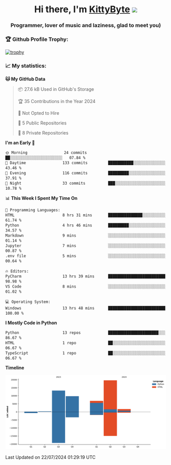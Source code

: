 <h1 align="center">Hi there, I'm <a href="https://github.com/KittyByte" target="_blank">KittyByte</a> 
<img src="https://github.com/blackcater/blackcater/raw/main/images/Hi.gif" height="32"/></h1>
<h3 align="center">Programmer, lover of music and laziness, glad to meet you)</h3>



<h3>🏆 Github Profile Trophy:</h1>

[![trophy](https://github-profile-trophy.vercel.app/?username=KittyByte&theme=gruvbox)](https://github.com/ryo-ma/github-profile-trophy)

<h3>📈 My statistics:</h1>

<!--START_SECTION:waka-->
**🐱 My GitHub Data** 

> 📦 27.6 kB Used in GitHub's Storage 
 > 
> 🏆 35 Contributions in the Year 2024
 > 
> 🚫 Not Opted to Hire
 > 
> 📜 5 Public Repositories 
 > 
> 🔑 8 Private Repositories 
 > 
**I'm an Early 🐤** 

```text
🌞 Morning                24 commits          ██░░░░░░░░░░░░░░░░░░░░░░░   07.84 % 
🌆 Daytime                133 commits         ███████████░░░░░░░░░░░░░░   43.46 % 
🌃 Evening                116 commits         █████████░░░░░░░░░░░░░░░░   37.91 % 
🌙 Night                  33 commits          ███░░░░░░░░░░░░░░░░░░░░░░   10.78 % 
```


📊 **This Week I Spent My Time On** 

```text
💬 Programming Languages: 
HTML                     8 hrs 31 mins       ███████████████░░░░░░░░░░   61.74 % 
Python                   4 hrs 46 mins       █████████░░░░░░░░░░░░░░░░   34.57 % 
Markdown                 9 mins              ░░░░░░░░░░░░░░░░░░░░░░░░░   01.14 % 
Jupyter                  7 mins              ░░░░░░░░░░░░░░░░░░░░░░░░░   00.87 % 
.env file                5 mins              ░░░░░░░░░░░░░░░░░░░░░░░░░   00.64 % 

🔥 Editors: 
PyCharm                  13 hrs 39 mins      █████████████████████████   98.98 % 
VS Code                  8 mins              ░░░░░░░░░░░░░░░░░░░░░░░░░   01.02 % 

💻 Operating System: 
Windows                  13 hrs 48 mins      █████████████████████████   100.00 % 
```

**I Mostly Code in Python** 

```text
Python                   13 repos            ██████████████████████░░░   86.67 % 
HTML                     1 repo              ██░░░░░░░░░░░░░░░░░░░░░░░   06.67 % 
TypeScript               1 repo              ██░░░░░░░░░░░░░░░░░░░░░░░   06.67 % 
```



**Timeline**

![Lines of Code chart](https://raw.githubusercontent.com/KittyByte/KittyByte/main/assets/bar_graph.png)


 Last Updated on 22/07/2024 01:29:19 UTC
<!--END_SECTION:waka-->
